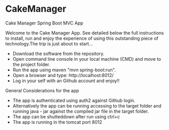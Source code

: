 # CakeManager
Cake Manager Spring Boot MVC App

Welcome to the Cake Manager App. See detailed below the full instructions to install, run and enjoy the experience of using this outstanding piece of technology.The trip is just about to start...

- Download the software from the repository.
- Open command line console in your local machine (CMD) and move to the project folder.
- Run the app using maven "mvn spring-boot:run".
- Open a browser and type: http://localhost:8012/
- Log in your self with an Github account and enjoy!!

General Considerations for the app
- The app is authenticated using auth2 against Github login.
- Alternatively the app can be running accessing to the target folder and running java - jar against the compiled jar file in the target folder.
- The app can be shutteddown after run using ctrl+c
- The app is running in the tomcat port 8012

